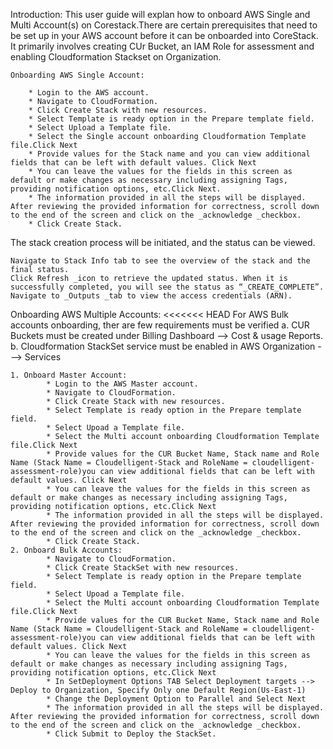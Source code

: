 Introduction:
    This user guide will explan how to onboard AWS Single and Multi Account(s) on Corestack.There are certain prerequisites that need to be set up in your AWS account before it can be onboarded into CoreStack. It primarily involves creating CUr Bucket, an IAM Role for assessment and enabling Cloudformation Stackset on Organization. 

    Onboarding AWS Single Account:
        
        * Login to the AWS account.
        * Navigate to CloudFormation.
        * Click Create Stack with new resources. 
        * Select Template is ready option in the Prepare template field.
        * Select Upload a Template file.
        * Select the Single account onboarding Cloudformation Template file.Click Next
        * Provide values for the Stack name and you can view additional fields that can be left with default values. Click Next
        * You can leave the values for the fields in this screen as default or make changes as necessary including assigning Tags, providing notification options, etc.Click Next.
        * The information provided in all the steps will be displayed. After reviewing the provided information for correctness, scroll down to the end of the screen and click on the _acknowledge _checkbox.
        * Click Create Stack.

The stack creation process will be initiated, and the status can be viewed.

    Navigate to Stack Info tab to see the overview of the stack and the final status.
    Click Refresh _icon to retrieve the updated status. When it is successfully completed, you will see the status as “_CREATE_COMPLETE”.
    Navigate to _Outputs _tab to view the access credentials (ARN).

Onboarding AWS Multiple Accounts:
<<<<<<< HEAD
            For AWS Bulk accounts onboarding, ther are few requirements must be verified
                a. CUR Buckets must be created under Billing Dashboard --> Cost & usage Reports.<br/>
                b. Cloudformation StackSet service must be enabled in AWS Organization ---> Services
    
    1. Onboard Master Account:
            * Login to the AWS Master account.
            * Navigate to CloudFormation.
            * Click Create Stack with new resources. 
            * Select Template is ready option in the Prepare template field.
            * Select Upoad a Template file.
            * Select the Multi account onboarding Cloudformation Template file.Click Next
            * Provide values for the CUR Bucket Name, Stack name and Role Name (Stack Name = Cloudelligent-Stack and RoleName = cloudelligent-assessment-role)you can view additional fields that can be left with default values. Click Next
            * You can leave the values for the fields in this screen as default or make changes as necessary including assigning Tags, providing notification options, etc.Click Next
            * The information provided in all the steps will be displayed. After reviewing the provided information for correctness, scroll down to the end of the screen and click on the _acknowledge _checkbox.
            * Click Create Stack.
    2. Onboard Bulk Accounts:
            * Navigate to CloudFormation.
            * Click Create StackSet with new resources. 
            * Select Template is ready option in the Prepare template field.
            * Select Upoad a Template file.
            * Select the Multi account onboarding Cloudformation Template file.Click Next
            * Provide values for the CUR Bucket Name, Stack name and Role Name (Stack Name = Cloudelligent-Stack and RoleName = cloudelligent-assessment-role)you can view additional fields that can be left with default values. Click Next
            * You can leave the values for the fields in this screen as default or make changes as necessary including assigning Tags, providing notification options, etc.Click Next
            * In SetDeployment Options TAB Select Deployment targets --> Deploy to Organization, Specify Only one Default Region(Us-East-1)
            * Change the Deployment Option to Parallel and Select Next
            * The information provided in all the steps will be displayed. After reviewing the provided information for correctness, scroll down to the end of the screen and click on the _acknowledge _checkbox.
            * Click Submit to Deploy the StackSet.
